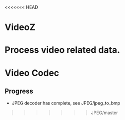 <<<<<<< HEAD
# VideoZ

Process video related data.
=======
# Video Codec

## Progress

* JPEG decoder has complete, see JPEG/jpeg_to_bmp
>>>>>>> JPEG/master
